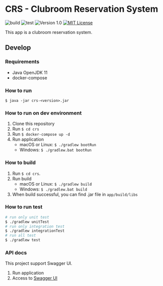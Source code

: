 # CRS - Clubroom Reservation System

![build](https://github.com/averak/crs/workflows/build/badge.svg)
![test](https://github.com/averak/crs/workflows/test/badge.svg)
![Version 1.0](https://img.shields.io/badge/version-1.0-yellow.svg)
[![MIT License](http://img.shields.io/badge/license-MIT-blue.svg?style=flat)](LICENSE)

This app is a clubroom reservation system.

## Develop

### Requirements

- Java OpenJDK 11
- docker-compose

### How to run

`$ java -jar crs-<version>.jar`

### How to run on dev environment

1. Clone this repository
2. Run `$ cd crs`
3. Run `$ docker-compose up -d`
4. Run application
   - macOS or Linux: `$ ./gradlew bootRun`
   - Windows: `$ ./gradlew.bat bootRun`

### How to build

1. Run `$ cd crs`.
2. Run build
   - macOS or Linux: `$ ./gradlew build`
   - Windows: `$ ./gradlew.bat build`
3. When build successful, you can find .jar file in `app/build/libs`

### How to run test

```sh
# run only unit test
$ ./gradlew unitTest
# run only integration test
$ ./gradlew integrationTest
# run all test
$ ./gradlew test
```

### API docs

This project support Swagger UI.

1. Run application
2. Access to [Swagger UI](http://localhost:8080/swagger-ui/)

